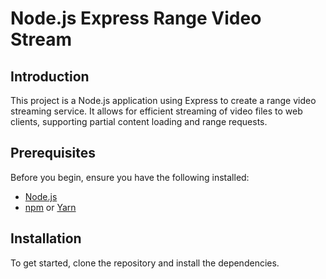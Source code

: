 # Node.js Express Range Video Stream

## Introduction

This project is a Node.js application using Express to create a range video streaming service. It allows for efficient streaming of video files to web clients, supporting partial content loading and range requests.

## Prerequisites

Before you begin, ensure you have the following installed:
- [Node.js](https://nodejs.org/)
- [npm](https://npmjs.com/) or [Yarn](https://yarnpkg.com/)

## Installation

To get started, clone the repository and install the dependencies.

